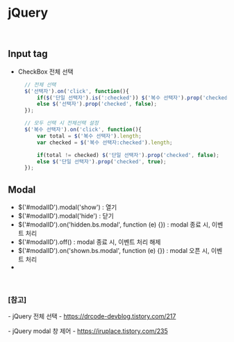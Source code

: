 # jQuery


<br>

## Input tag

* CheckBox 전체 선택
  
  ``` javascript
    // 전체 선택
    $('선택자').on('click', function(){
        if($('단일 선택자').is(':checked')) $('복수 선택자').prop('checked', true);
        else $('선택자').prop('checked', false);
    });

    // 모두 선택 시 전체선택 설정
    $('복수 선택자').on('click', function(){
        var total = $('복수 선택자').length;
        var checked = $('복수 선택자:checked').length;

        if(total != checked) $('단일 선택자').prop('checked', false);
        else $('단일 선택자').prop('checked', true);
    });


  ```


## Modal

  * $('#modalID').modal('show') : 열기
  * $('#modalID').modal('hide') : 닫기
  * $('#modalID').on('hidden.bs.modal', function (e) {}) : modal 종료 시, 이벤트 처리
  * $('#modalID').off() : modal 종료 시, 이벤트 처리 해제
  * $('#modalID').on('shown.bs.modal', function (e) {}) : modal 오픈 시, 이벤트 처리
  * 





<br>

### [참고] <br>
  *-* jQuery 전체 선택 - https://drcode-devblog.tistory.com/217 <br>

  *-* jQuery modal 창 제어 - https://iruplace.tistory.com/235 <br>